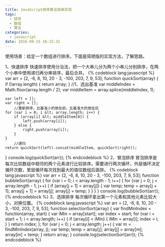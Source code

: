 ```yaml
---
title: JavaScript排序算法简单实现
tags:
  - 排序
  - 数组
  - 算法
categories:
  - javascript
date: 2016-09-15 16:15:31
---
```


使用场景：给定一个数组进行排序。下面是简陋版的实现方法，了解思路。

1、快速排序
快速排序使用分治法，把一个大串儿分为两个小串儿分别排序，在两个小串中使用递归再分串排序，最后合并。
{% codeblock lang:javascript %}
var arr = [2, -6, 8, 10, 20 - 3, -100, 203, 7, 9, 53];
function quickSort(array) {
	if (!array.length) {
		return array;
	}
        //1、选出基准
	var middleIndex = Math.floor(array.length / 2); 
	var middleItem = array.splice(middleIndex, 1); 

	var left = [];
	var right = [];
        //重新排序，比基准小的放在前，比基准大的放在后
	for (var i = 0; i &lt; array.length; i++) {
		if (array[i] &lt; middleItem[0]) {
			left.push(array[i]);
		} else {
			right.push(array[i]);
		}
	}
        //递归
	return quickSort(left).concat(middleItem, quickSort(right));
}
console.log(quickSort(arr));
{% endcodeblock %}
2、冒泡排序
冒泡排序是每次比较数组中相邻的两个元素进行比较排序。需要进行两次循环，外层循环决定循环次数，里层循环每次找到最大的值往数组后面排。
{% codeblock lang:javascript %}
var arr = [2, -6, 8, 10, 20 - 3, -100, 203, 7, 9, 53];
function bubbleSort(array) {
	for (var i = 0; i &lt; array.length - 1; i++) {
		for (var j = 0; j &lt; array.length - 1; j++) {
			if (array[j + 1] &lt; array[j]) {
				var temp;
				temp = array[j + 1];
				array[j + 1] = array[j];
				array[j] = temp;
			}
		}
	}
}
console.log(bubbleSort(arr));
{% endcodeblock %}
3、选择排序
每次循环拿出第一个元素和其他元素比较大小，对换位置。
{% codeblock lang:javascript %}
var arr = [2, -6, 8, 10, 20 - 3, -100, 203, 7, 9, 53];
function selectionSort(array) {
    var findMinIndex = function(array, start) {
        var iMin = array[start];
        var index = start;
        for (var i = start + 1; i &lt; array.length; i++) {
            if (array[i] &lt; iMin) {
                iMin = array[i];
                index = i;
            }
        }
        return index;
    };
    for (var j = 0; j &lt; array.length; j++) {
        var m = findMinIndex(array, j);
        var temp;
        temp = array[j];
        array[j] = array[m];
        array[m] = temp;
    }
    return array;
}
console.log(selectionSort(arr));
{% endcodeblock %}